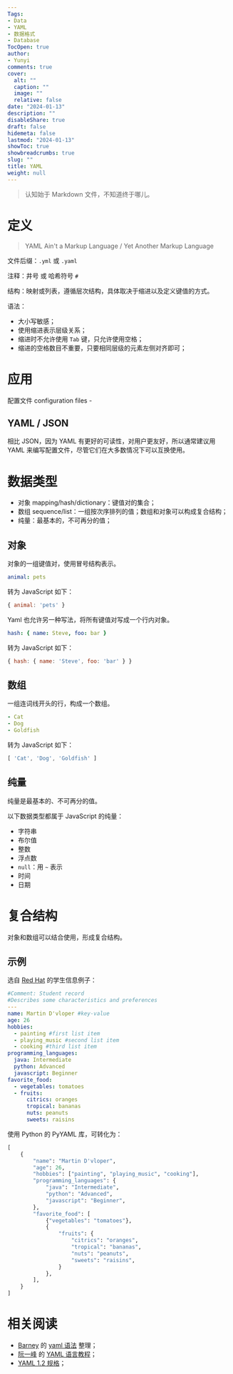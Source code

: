 ```yaml
---
Tags:
- Data
- YAML
- 数据格式
- Database
TocOpen: true
author:
- Yunyi
comments: true
cover:
  alt: ""
  caption: ""
  image: ""
  relative: false
date: "2024-01-13"
description: ""
disableShare: true
draft: false
hidemeta: false
lastmod: "2024-01-13"
showToc: true
showbreadcrumbs: true
slug: ""
title: YAML
weight: null
---
```



> 认知始于 Markdown 文件，不知道终于哪儿。

# 定义
> YAML Ain't a Markup Language / Yet Another Markup Language

文件后缀：`.yml` 或 `.yaml`

注释：井号 或 哈希符号 `#`

结构：映射或列表，遵循层次结构，具体取决于缩进以及定义键值的方式。

语法：
- 大小写敏感；
- 使用缩进表示层级关系；
- 缩进时不允许使用 `Tab` 键，只允许使用空格；
- 缩进的空格数目不重要，只要相同层级的元素左侧对齐即可；


# 应用
配置文件 configuration files -

## YAML / JSON
相比 JSON，因为 YAML 有更好的可读性，对用户更友好，所以通常建议用 YAML 来编写配置文件，尽管它们在大多数情况下可以互换使用。

# 数据类型
- 对象 mapping/hash/dictionary：键值对的集合；
- 数组 sequence/list：一组按次序排列的值；数组和对象可以构成复合结构；
- 纯量：最基本的，不可再分的值；

## 对象
对象的一组键值对，使用冒号结构表示。
```yaml
animal: pets
```

转为 JavaScript 如下：
```JavaScript
{ animal: 'pets' }
```

Yaml 也允许另一种写法，将所有键值对写成一个行内对象。
```yaml
hash: { name: Steve, foo: bar } 
```

转为 JavaScript 如下：
```JavaScript
{ hash: { name: 'Steve', foo: 'bar' } }
```

## 数组
一组连词线开头的行，构成一个数组。

```yaml
- Cat
- Dog
- Goldfish
```

转为 JavaScript 如下：
```JavaScript
[ 'Cat', 'Dog', 'Goldfish' ]
```

## 纯量

纯量是最基本的、不可再分的值。

以下数据类型都属于 JavaScript 的纯量：
- 字符串
- 布尔值
- 整数
- 浮点数
- `null`：用 `~` 表示
- 时间
- 日期

# 复合结构
对象和数组可以结合使用，形成复合结构。

## 示例
选自 [Red Hat](https://www.redhat.com/en/topics/automation/what-is-yaml) 的学生信息例子：

```yaml
#Comment: Student record
#Describes some characteristics and preferences
---
name: Martin D'vloper #key-value
age: 26
hobbies: 
  - painting #first list item
  - playing_music #second list item
  - cooking #third list item
programming_languages:
  java: Intermediate
  python: Advanced
  javascript: Beginner
favorite_food: 
  - vegetables: tomatoes 
  - fruits: 
      citrics: oranges 
      tropical: bananas
      nuts: peanuts
      sweets: raisins
```

使用 Python 的 PyYAML 库，可转化为：
```python
[
    {
        "name": "Martin D'vloper",
        "age": 26,
        "hobbies": ["painting", "playing_music", "cooking"],
        "programming_languages": {
            "java": "Intermediate",
            "python": "Advanced",
            "javascript": "Beginner",
        },
        "favorite_food": [
            {"vegetables": "tomatoes"},
            {
                "fruits": {
                    "citrics": "oranges",
                    "tropical": "bananas",
                    "nuts": "peanuts",
                    "sweets": "raisins",
                }
            },
        ],
    }
]
```

# 相关阅读
- [Barney](https://hugo.bnblogs.cc) 的 [yaml 语法](https://hugo.bnblogs.cc/yaml语法/) 整理；
- [阮一峰](https://www.ruanyifeng.com/blog/) 的 [YAML 语言教程](https://www.ruanyifeng.com/blog/2016/07/yaml.html)；
- [YAML 1.2 规格](https://yaml.org/spec/1.2.2/)；